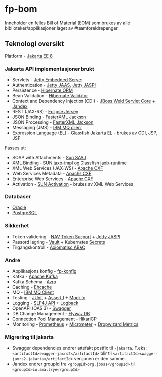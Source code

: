 # fp-bom

Inneholder en felles Bill of Material (BOM) som brukes av alle biblioteker/applikasjoner laget av #teamforeldrepenger.

## Teknologi oversikt

Platform - [Jakarta EE 8](https://projects.eclipse.org/jakartaee/releases/8)

### Jakarta API implementasjoner brukt

* Servlets - [Jetty Embedded Server](https://www.eclipse.org/jetty/documentation.php)
* Authentication - [Jetty JAAS](https://www.eclipse.org/jetty/documentation/jetty-10/operations-guide/index.html#og-jaas), [Jetty JASPI](https://www.eclipse.org/jetty/documentation/jetty-10/operations-guide/index.html#og-jaspi) 
* Persistence - [Hibernate ORM](https://hibernate.org/orm)
* Bean Validation - [Hibernate Validator](https://hibernate.org/validator/)
* Context and Dependency Injection (CDI) - [JBoss Weld Servlet Core](http://weld.cdi-spec.org/) + [Jandex](https://smallrye.io/jandex/jandex/3.0.0/index.html)
* REST (JAX-RS) - [Eclipse Jersey](https://eclipse-ee4j.github.io/jersey/)
* JSON Binding - [FasterXML Jackson](https://github.com/FasterXML/jackson)
* JSON Processing - [FasterXML Jackson](https://github.com/FasterXML/jackson)
* Messaging (JMS) - [IBM MQ client](https://www.ibm.com/docs/en/ibm-mq/8.0?topic=jms-writing-mq-classes-applications)
* Expression Language (EL) - [Glassfish Jakarta EL](https://mvnrepository.com/artifact/org.glassfish/jakarta.el) - brukes av CDI, JSP, JSF

Fasses ut:
* SOAP with Attachments - [Sun SAAJ](https://javaee.github.io/metro-saaj/)
* XML Binding - SUN [jaxb-impl](https://mvnrepository.com/artifact/com.sun.xml.bind/jaxb-impl) og Glassfish [jaxb-runtime](https://mvnrepository.com/artifact/org.glassfish.jaxb/jaxb-runtime)
* XML Web Services (JAX-WS) - [Apache CXF](https://cxf.apache.org/)
* Web Services Metadata - [Apache CXF](https://cxf.apache.org/)
* Enterprise Web Services - [Apache CXF](https://cxf.apache.org/)
* Activation - [SUN Activation](https://projects.eclipse.org/projects/ee4j.jaf) - brukes av XML Web Services

### Databaser

* [Oracle](https://www.oracle.com/database/technologies/)
* [PostgreSQL](https://www.postgresql.org/)

### Sikkerhet 

* Token validering - [NAV Token Support](https://github.com/navikt/token-support) + [Jetty JASPI](https://www.eclipse.org/jetty/documentation/jetty-10/operations-guide/index.html#og-jaspi)
* Passord lagring - [Vault](https://www.vaultproject.io/) + Kubernetes [Secrets](https://kubernetes.io/docs/concepts/configuration/secret/) 
* Tilgangskontroll - [Axiomatisc ABAC](https://axiomatics.com/resources/reference-library/attribute-based-access-control-abac)

### Andre

* Applikasjons konfig - [fp-konfig](https://github.com/navikt/fp-konfig)
* Kafka - [Apache Kafka](https://kafka.apache.org/)
* Kafka Schema - [Avro](https://docs.confluent.io/platform/current/schema-registry/serdes-develop/serdes-avro.html#avro-schema-serializer-and-deserializer)
* Caching - [Ehcache](https://www.ehcache.org/)
* MQ - [IBM MQ Client](https://www.ibm.com/docs/en/ibm-mq/9.3?topic=umcjm-obtaining-mq-classes-jms-mq-classes-jakarta-messaging-separately) 
* Testing - [JUnit](https://junit.org/junit5/) + [AssertJ](https://assertj.github.io/doc/) + [Mockito](https://site.mockito.org/)
* Logging - [SLF4J API](https://www.slf4j.org/) + [Logback](https://logback.qos.ch/)
* OpenAPI (OAS 3) - [Swagger](https://swagger.io/resources/open-api/)
* DB Change Management - [Flyway DB](https://flywaydb.org/)
* Connection Pool Management - [HikariCP](https://github.com/brettwooldridge/HikariCP)
* Monitoring - [Prometheus](https://prometheus.io/) + [Micrometer](https://micrometer.io/) + [Dropwizard Metrics](https://metrics.dropwizard.io/4.2.0/)

### Migrering til jakarta
* Swagger dependencies endrer artefakt postfix til `-jakarta`. F.eks: `<artifactId>swagger-jaxrs2</artifactId>` blir til `<artifactId>swagger-jaxrs2-jakarta</artifactId>` versjonen er den samme.
* Jandex endrer groupId fra `<groupId>org.jboss</groupId>` til `<groupId>io.smallrye</groupId>`
